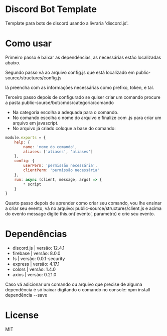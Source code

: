 # Discord Bot Template

Template para bots de discord usando a livraria 'discord.js'.

# Como usar 

Primeiro passo é baixar as dependências, as necessárias estão localizadas abaixo.


Segundo passo vá ao arquivo config.js que está localizado em public-source/structures/config.js

lá preencha com as informações necessárias como prefixo, token, e tal.

Terceiro passo depois de configurado se quiser criar um comando procure a pasta public-source/bot/cmds/categoria/comando

* Na categoria escolha a adequada para o comando.
* No comando escolha o nome do arquivo e finalize com .js para criar um arquivo em javascript.
* No arquivo já criado coloque a base do comando: 

```js
module.exports = {
    help: {
        name: 'nome do comando',
        aliases: ['aliases', 'aliases']
    },
    config: {
        userPerm: 'permissão necessária',
        clientPerm: 'permissão necessária'
    },
    run: async (client, message, args) => {
        * script
    }
}
```

Quarto passo depois de aprender como criar seu comando, vou lhe ensinar a criar seu evento, vá no arquivo: public-source/structures/client.js e acima do evento message digite this.on('evento', parametro) e crie seu evento.


# Dependências

- discord.js | versão: 12.4.1
- firebase | versão: 8.0.0
- fs | versão: 0.0.1-security
- express | versão: 4.17.1
- colors | versão: 1.4.0
- axios | versão: 0.21.0

Caso vá adicionar um comando ou arquivo que precise de alguma dependência é só baixar digitando o comando no console: npm install dependência --save

# License 

MIT


